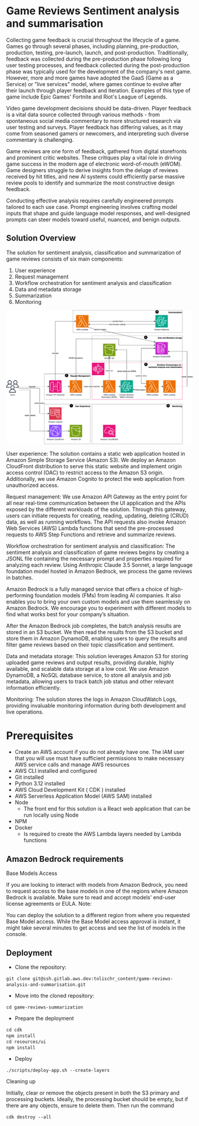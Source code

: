 
# Game Reviews Sentiment analysis and summarisation
Collecting game feedback is crucial throughout the lifecycle of a game. Games go through several phases, including planning, pre-production, production, testing, pre-launch, launch, and post-production. Traditionally, feedback was collected during the pre-production phase following long user testing processes, and feedback collected during the post-production phase was typically used for the development of the company's next game. However, more and more games have adopted the GaaS (Game as a Service) or "live services" model, where games continue to evolve after their launch through player feedback and iteration. Examples of this type of game include Epic Games' Fortnite and Riot's League of Legends.

Video game development decisions should be data-driven. Player feedback is a vital data source collected through various methods - from spontaneous social media commentary to more structured research via user testing and surveys. Player feedback has differing values, as it may come from seasoned gamers or newcomers, and interpreting such diverse commentary is challenging.

Game reviews are one form of feedback, gathered from digital storefronts and prominent critic websites. These critiques play a vital role in driving game success in the modern age of electronic word-of-mouth (eWOM). Game designers struggle to derive insights from the deluge of reviews received by hit titles, and new AI systems could efficiently parse massive review pools to identify and summarize the most constructive design feedback.

Conducting effective analysis requires carefully engineered prompts tailored to each use case. Prompt engineering involves crafting model inputs that shape and guide language model responses, and well-designed prompts can steer models toward useful, nuanced, and benign outputs.

## Solution Overview
The solution for sentiment analysis, classification and summarization of game reviews consists of six main components:

1. User experience
2. Request management
3. Workflow orchestration for sentiment analysis and classification
4. Data and metadata storage
5. Summarization
6. Monitoring

![alt text](assets/solution2-High%20Level%20Arch.png "Solution diagram")

User experience: The solution contains a static web application hosted in Amazon Simple Storage Service (Amazon S3). We deploy an Amazon CloudFront distribution to serve this static website and implement origin access control (OAC) to restrict access to the Amazon S3 origin. Additionally, we use Amazon Cognito to protect the web application from unauthorized access.

Request management: We use Amazon API Gateway as the entry point for all near real-time communication between the UI application and the APIs exposed by the different workloads of the solution. Through this gateway, users can initiate requests for creating, reading, updating, deleting (CRUD) data, as well as running workflows. The API requests also invoke Amazon Web Services (AWS) Lambda functions that send the pre-processed requests to AWS Step Functions and retrieve and summarize reviews.

Workflow orchestration for sentiment analysis and classification: The sentiment analysis and classification of game reviews begins by creating a JSONL file containing the necessary prompt and properties required for analyzing each review. Using Anthropic Claude 3.5 Sonnet, a large language foundation model hosted in Amazon Bedrock, we process the game reviews in batches.

Amazon Bedrock is a fully managed service that offers a choice of high-performing foundation models (FMs) from leading AI companies. It also enables you to bring your own custom models and use them seamlessly on Amazon Bedrock. We encourage you to experiment with different models to find what works best for your company’s situation.

After the Amazon Bedrock job completes, the batch analysis results are stored in an S3 bucket. We then read the results from the S3 bucket and store them in Amazon DynamoDB, enabling users to query the results and filter game reviews based on their topic classification and sentiment.

Data and metadata storage: This solution leverages Amazon S3 for storing uploaded game reviews and output results, providing durable, highly available, and scalable data storage at a low cost. We use Amazon DynamoDB, a NoSQL database service, to store all analysis and job metadata, allowing users to track batch job status and other relevant information efficiently.

Monitoring: The solution stores the logs in Amazon CloudWatch Logs, providing invaluable monitoring information during both development and live operations.

# Prerequisites

* Create an AWS account if you do not already have one. The IAM user that you will use must have sufficient permissions to make necessary AWS service calls and manage AWS resources
* AWS CLI installed and configured
* Git installed
* Python 3.12 installed
* AWS Cloud Development Kit ( CDK ) installed
* AWS Serverless Application Model (AWS SAM) installed
* Node
    * The front end for this solution is a React web application that can be run locally using Node
* NPM
* Docker
    * Is required to create the AWS Lambda layers needed by Lambda functions

## Amazon Bedrock requirements

Base Models Access

If you are looking to interact with models from Amazon Bedrock, you need to request access to the base models in one of the regions where Amazon Bedrock is available. Make sure to read and accept models' end-user license agreements or EULA.
Note:

You can deploy the solution to a different region from where you requested Base Model access.
While the Base Model access approval is instant, it might take several minutes to get access and see the list of models in the console.

## Deployment

* Clone the repository:

```
git clone git@ssh.gitlab.aws.dev:tolischr_content/game-reviews-analysis-and-summarisation.git
```

* Move into the cloned repository:

```
cd game-reviews-summarization
```

* Prepare the deployment

```
cd cdk
npm install
cd resources/ui
npm install
```

* Deploy

```
./scripts/deploy-app.sh --create-layers
```

Cleaning up

Initially, clear or remove the objects present in both the S3 primary and processing buckets. Ideally, the processing bucket should be empty, but if there are any objects, ensure to delete them.
Then run the command

```
cdk destroy --all
```

